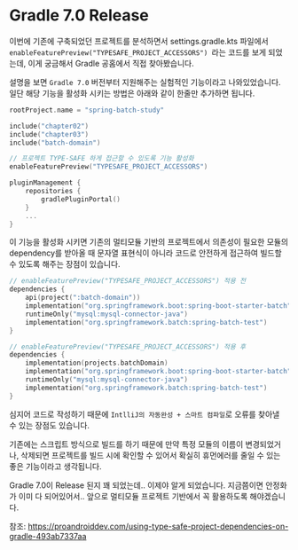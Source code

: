 # Gradle 7.0 Release

이번에 기존에 구축되었던 프로젝트를 분석하면서 settings.gradle.kts 파일에서  `enableFeaturePreview("TYPESAFE_PROJECT_ACCESSORS")
`라는 코드를 보게 되었는데, 이게 궁금해서 Gradle 공홈에서 직접 찾아봤습니다.

설명을 보면 `Gradle 7.0` 버전부터 지원해주는 실험적인 기능이라고 나와있었습니다. 일단 해당 기능을 활성화 시키는 방법은 아래와 같이 한줄만 추가하면 됩니다.  

```kotlin
rootProject.name = "spring-batch-study"

include("chapter02")
include("chapter03")
include("batch-domain")

// 프로젝트 TYPE-SAFE 하게 접근할 수 있도록 기능 활성화
enableFeaturePreview("TYPESAFE_PROJECT_ACCESSORS")

pluginManagement {
    repositories {
        gradlePluginPortal()
    }
    ...
}
```

이 기능을 활성화 시키면 기존의 멀티모듈 기반의 프로젝트에서 의존성이 필요한 모듈의 dependency를 받아올 때 문자열 표현식이 아니라 코드로 안전하게 접근하여 빌드할 수 있도록 해주는 장점이 있습니다.

```kotlin
// enableFeaturePreview("TYPESAFE_PROJECT_ACCESSORS") 적용 전
dependencies {
    api(project(":batch-domain"))
    implementation("org.springframework.boot:spring-boot-starter-batch")
    runtimeOnly("mysql:mysql-connector-java")
    implementation("org.springframework.batch:spring-batch-test")
} 

// enableFeaturePreview("TYPESAFE_PROJECT_ACCESSORS") 적용 후
dependencies {
    implementation(projects.batchDomain)
    implementation("org.springframework.boot:spring-boot-starter-batch")
    runtimeOnly("mysql:mysql-connector-java")
    implementation("org.springframework.batch:spring-batch-test")
}
```

심지어 코드로 작성하기 때문에 `IntlliJ의 자동완성 + 스마트 컴파일`로 오류를 찾아낼 수 있는 장점도 있습니다.

기존에는 스크립트 방식으로 빌드를 하기 때문에 만약 특정 모듈의 이름이 변경되었거나, 삭제되면 프로젝트를 빌드 시에 확인할 수 있어서 확실히 휴먼에러를 줄일 수 있는 좋은 기능이라고 생각됩니다. 


Gradle 7.0이 Release 된지 꽤 되었는데.. 이제야 알게 되었습니다. 지금쯤이면 안정화가 이미 다 되어있어서.. 앞으로 멀티모듈 프로젝트 기반에서 꼭 활용하도록 해야겠습니다.

참조: https://proandroiddev.com/using-type-safe-project-dependencies-on-gradle-493ab7337aa
